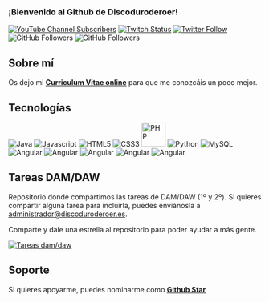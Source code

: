 ### ¡Bienvenido al Github de Discoduroderoer!

[![YouTube Channel Subscribers](https://img.shields.io/youtube/channel/subscribers/UCEzsgYrYzOCOcwmjhu_pngw?style=social)](https://youtube.com/DiscoDurodeRoer?sub_confirmation=1)
[![Twitch Status](https://img.shields.io/twitch/status/discoduroderoer_prog?style=social)](https://twitch.com/discoduroderoer_prog)
[![Twitter Follow](https://img.shields.io/twitter/follow/DiscoDurodeRoer?style=social)](https://twitter.com/DiscoDurodeRoer)
![GitHub Followers](https://img.shields.io/github/followers/DiscoDurodeRoer?style=social)
![GitHub Followers](https://img.shields.io/github/stars/DiscoDurodeRoer?style=social)

## <b>Sobre mí</b>

Os dejo mi **[Curriculum Vitae online](https://fernando-urena-gomez.es/#/inicio)** para que me conozcáis un poco mejor.

## <b>Tecnologías</b>

<p align="left"> 
   <img title="Java" alt="Java" src="https://img.icons8.com/color/48/000000/java-coffee-cup-logo.png"/ >
   <img title="Javascript" alt="Javascript" src="https://img.icons8.com/color/48/000000/javascript.png"/>
   <img title="HTML5" alt="HTML5" src="https://img.icons8.com/color/48/000000/html-5.png"/>
   <img title="CSS3" alt="CSS3" src="https://img.icons8.com/color/48/000000/css3.png"/>
   <img title="PHP" alt="PHP" src="https://www.kindpng.com/picc/m/11-118738_php-logo-png-circle-transparent-png.png" alt="express" width="48" height="48"/>
   <img title="Python" alt="Python" src="https://img.icons8.com/color/48/000000/python.png"/>
   <img title="MySQL" alt="MySQL" src="https://img.icons8.com/fluent/50/000000/mysql-logo.png"/> 
   <img title="Angular" alt="Angular" src="https://img.icons8.com/color/48/BDBDBD/angularjs.png"/> 
   <img title="Angular" alt="Angular" src="https://img.icons8.com/color/875EFF/48/c-sharp-logo.png"/> 
   <img title="Angular" alt="Angular" src="https://img.icons8.com/color/0D61A9/48/typescript"/> 
   <img title="Angular" alt="Angular" src="https://img.icons8.com/color/673AB7/48/bootstrap"/> 
   <img title="Angular" alt="Angular" src="https://img.icons8.com/color/673AB7/48/oracle-logo"/> 
  
</p>

## <b>Tareas DAM/DAW</b>

Repositorio donde compartimos las tareas de DAM/DAW (1º y 2º). Si quieres compartir alguna tarea para incluirla, puedes enviánosla a administrador@discoduroderoer.es.

Comparte y dale una estrella al repositorio para poder ayudar a más gente.

[![Tareas dam/daw](https://img.shields.io/github/stars/DiscoDurodeRoer/tareas-dam-daw-e-learning?label=tareas%20dam%20daw%20e-learning&style=social)](https://github.com/DiscoDurodeRoer/tareas-dam-daw-e-learning)

## <b>Soporte</b>

Si quieres apoyarme, puedes nominarme como **[Github Star](https://stars.github.com/nominate/?data=30374642,DiscoDurodeRoer,por%20todo%20el%20contenido%20que%20comparte%20sobre%20programacion)**
